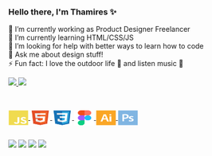 ### Hello there, I'm Thamires ✨

🔭 I’m currently working as Product Designer Freelancer <br>
🌱 I’m currently learning HTML/CSS/JS <br>
🤔 I’m looking for help with better ways to learn how to code <br>
💬 Ask me about design stuff! <br>
⚡ Fun fact: I love the outdoor life 🍃 and listen music 🤟  <br>

<div>
  <a href="https://github.com/ThamisCaetano">
  <img height="180em" src="https://github-readme-stats.vercel.app/api?username=ThamisCaetano&show_icons=true&theme=radical&include_all_commits=true&count_private=true"/>
  <img height="180em" src="https://github-readme-stats.vercel.app/api/top-langs/?username=ThamisCaetano&layout=compact&langs_count=16&theme=radical"/>
</div>
  
  ##
  
<div style="display: inline_block"><br>
  <img align="center" alt="thamis_Js" height="30" width="40" src="https://raw.githubusercontent.com/devicons/devicon/master/icons/javascript/javascript-plain.svg">
  <img align="center" alt="thamis_HTML" height="30" width="40" src="https://raw.githubusercontent.com/devicons/devicon/master/icons/html5/html5-original.svg">
  <img align="center" alt="thamis_CSS" height="30" width="40" src="https://raw.githubusercontent.com/devicons/devicon/master/icons/css3/css3-original.svg">
  <img align="center" alt="thamis_figma" height="30" width="40" src="https://raw.githubusercontent.com/devicons/devicon/master/icons/figma/figma-original.svg">
  <img align="center" alt="thamis_AI" height="30" width="40" src="https://raw.githubusercontent.com/devicons/devicon/master/icons/illustrator/illustrator-plain.svg">
  <img align="center" alt="thamis_AI" height="30" width="40" src="https://raw.githubusercontent.com/devicons/devicon/master/icons/photoshop/photoshop-plain.svg">

</div>
  
  ##
 
<div> 
 <a href="https://instagram.com/thamiscaetano" target="_blank"><img src="https://img.shields.io/badge/-Instagram-%23E4405F?style=for-the-badge&logo=instagram&logoColor=white" target="_blank"></a>
 <a href = "mailto:contato@rafaballerini.tech"><img src="https://img.shields.io/badge/-Gmail-%23333?style=for-the-badge&logo=gmail&logoColor=white" target="_blank"></a>
 <a href="https://www.linkedin.com/in/thamiscaetano/" target="_blank"><img src="https://img.shields.io/badge/-LinkedIn-%230077B5?style=for-the-badge&logo=linkedin&logoColor=white" target="_blank"></a> 
<a href="https://open.spotify.com/user/12150933962?si=54bf52e640e7428a" target="_blank"><img src="https://img.shields.io/badge/Spotify-1ED760?&style=for-the-badge&logo=spotify&logoColor=white" target="_blank"></a> 
</div>


